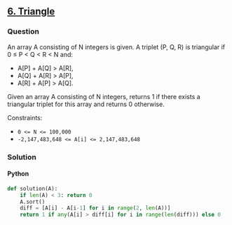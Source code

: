 ## **[6. Triangle](https://app.codility.com/programmers/lessons/6-sorting/triangle/)**

### Question
An array A consisting of N integers is given. A triplet (P, Q, R) is triangular if 0 ≤ P < Q < R < N and:

- A[P] + A[Q] > A[R],
- A[Q] + A[R] > A[P],
- A[R] + A[P] > A[Q].

Given an array A consisting of N integers, returns 1 if there exists a triangular triplet for this array and returns 0 otherwise.

Constraints:
- `0 <= N <= 100,000`
- `-2,147,483,648 <= A[i] <= 2,147,483,648`

### Solution

#### Python
```python
def solution(A):
    if len(A) < 3: return 0
    A.sort()
    diff = [A[i] - A[i-1] for i in range(2, len(A))]
    return 1 if any(A[i] > diff[i] for i in range(len(diff))) else 0
```


